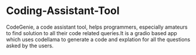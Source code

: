 # Coding-Assistant-Tool
CodeGenie, a code assistant tool, helps programmers, especially amateurs to find solution to all their code related queries.It is a gradio based app which uses codellama to generate a code and explation for all the questions asked by the users.
